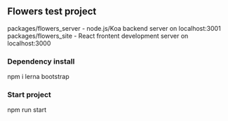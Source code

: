 ## Flowers test project

packages/flowers_server - node.js/Koa backend server on localhost:3001
packages/flowers_site - React frontent development server on localhost:3000
### Dependency install

npm i
lerna bootstrap

### Start project
npm run start


